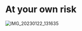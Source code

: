 # At your own risk
![IMG_20230122_131635](https://user-images.githubusercontent.com/115182304/213903372-49eb34d5-7e4d-4c6a-81d5-47fe3250e9b0.jpg)
